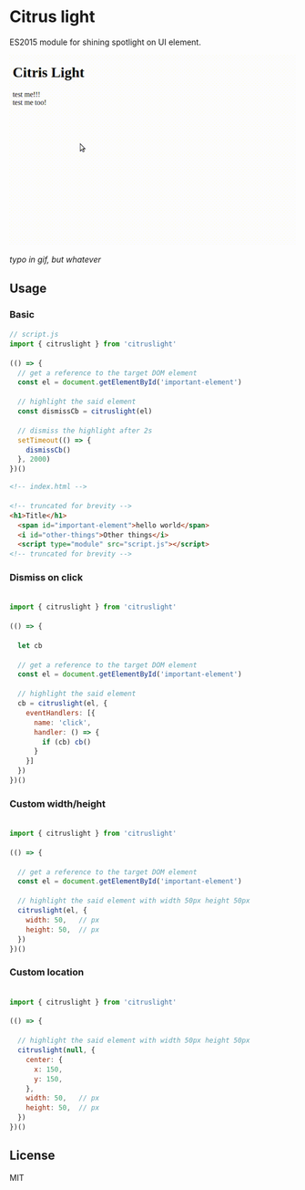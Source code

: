 # Citrus light

ES2015 module for shining spotlight on UI element.

![](citruslight.gif)

_typo in gif, but whatever_

## Usage

### Basic
```js
// script.js
import { citruslight } from 'citruslight'

(() => {
  // get a reference to the target DOM element
  const el = document.getElementById('important-element')
  
  // highlight the said element
  const dismissCb = citruslight(el)

  // dismiss the highlight after 2s
  setTimeout(() => {
    dismissCb()
  }, 2000)
})()

```

```html
<!-- index.html -->

<!-- truncated for brevity -->
<h1>Title</h1>
  <span id="important-element">hello world</span>
  <i id="other-things">Other things</i>
  <script type="module" src="script.js"></script>
<!-- truncated for brevity -->
```

### Dismiss on click

```js

import { citruslight } from 'citruslight'

(() => {

  let cb
  
  // get a reference to the target DOM element
  const el = document.getElementById('important-element')
  
  // highlight the said element
  cb = citruslight(el, {
    eventHandlers: [{
      name: 'click',
      handler: () => {
        if (cb) cb()
      }
    }]
  })
})()

```

### Custom width/height

```js

import { citruslight } from 'citruslight'

(() => {
  
  // get a reference to the target DOM element
  const el = document.getElementById('important-element')
  
  // highlight the said element with width 50px height 50px
  citruslight(el, {
    width: 50,   // px
    height: 50,  // px
  })
})()
```

### Custom location

```js

import { citruslight } from 'citruslight'

(() => {
  
  // highlight the said element with width 50px height 50px
  citruslight(null, {
    center: {
      x: 150,
      y: 150,
    },
    width: 50,   // px
    height: 50,  // px
  })
})()
```

## License

MIT
